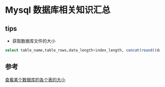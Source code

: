 # Mysql 数据库相关知识汇总



## tips
* 获取数据库文件的大小
``` sql
select table_name,table_rows,data_length+index_length, concat(round((data_length+index_length)/1024/1024,2),'MB')  data from tables where table_schema='xxx_db';
```

## 参考

[查看某个数据库的各个表的大小](https://www.jianshu.com/p/8863f92834df)
